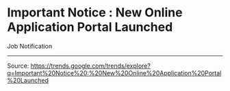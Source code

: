# Important Notice : New Online Application Portal Launched

Job Notification

---

Source: https://trends.google.com/trends/explore?q=Important%20Notice%20:%20New%20Online%20Application%20Portal%20Launched